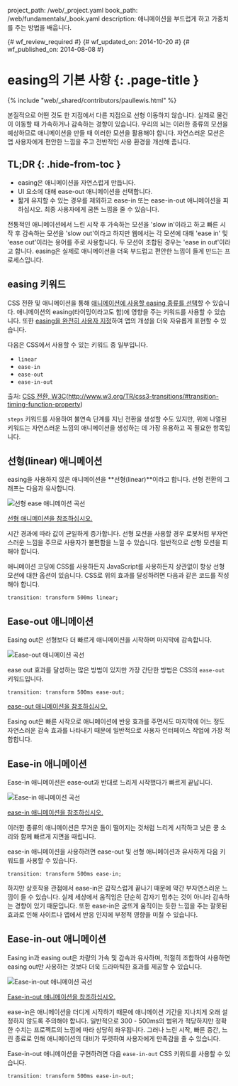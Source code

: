 project_path: /web/_project.yaml
book_path: /web/fundamentals/_book.yaml
description: 애니메이션을 부드럽게 하고 가중치를 주는 방법을 배웁니다.

{# wf_review_required #}
{# wf_updated_on: 2014-10-20 #}
{# wf_published_on: 2014-08-08 #}

# easing의 기본 사항 {: .page-title }

{% include "web/_shared/contributors/paullewis.html" %}


본질적으로 어떤 것도 한 지점에서 다른 지점으로 선형 이동하지 않습니다. 실제로 물건이 이동할 때 가속하거나 감속하는 경향이 있습니다. 우리의 뇌는 이러한 종류의 모션을 예상하므로 애니메이션을 만들 때 이러한 모션을 활용해야 합니다. 자연스러운 모션은 앱 사용자에게 편안한 느낌을 주고 전반적인 사용 환경을 개선해 줍니다.

## TL;DR {: .hide-from-toc }
- easing은 애니메이션을 자연스럽게 만듭니다.
- UI 요소에 대해 ease-out 애니메이션을 선택합니다.
- 짧게 유지할 수 있는 경우를 제외하고 ease-in 또는 ease-in-out 애니메이션을 피하십시오. 최종 사용자에게 굼뜬 느낌을 줄 수 있습니다.


전통적인 애니메이션에서 느린 시작 후 가속하는 모션을 'slow in'이라고 하고 빠른 시작 후 감속하는 모션을 'slow out'이라고 하지만 웹에서는 각 모션에 대해 'ease in' 및 'ease out'이라는 용어를 주로 사용합니다. 두 모션이 조합된 경우는 'ease in out'이라고 합니다. easing은 실제로 애니메이션을 더욱 부드럽고 편안한 느낌이 들게 만드는 프로세스입니다.

## easing 키워드

CSS 전환 및 애니메이션을 통해 [애니메이션에 사용할 easing 종류를 선택](/web/fundamentals/design-and-ui/animations/choosing-the-right-easing)할 수 있습니다. 애니메이션의 easing(타이밍이라고도 함)에 영향을 주는 키워드를 사용할 수 있습니다. 또한 [easing을 완전히 사용자 지정](/web/fundamentals/design-and-ui/animations/custom-easing)하여 앱의 개성을 더욱 자유롭게 표현할 수 있습니다.

다음은 CSS에서 사용할 수 있는 키워드 중 일부입니다.

* `linear`
* `ease-in`
* `ease-out`
* `ease-in-out`

출처: [CSS 전환, W3C](http://www.w3.org/TR/css3-transitions/#transition-timing-function-property)(http://www.w3.org/TR/css3-transitions/#transition-timing-function-property)

`steps` 키워드를 사용하여 불연속 단계를 지닌 전환을 생성할 수도 있지만, 위에 나열된 키워드는 자연스러운 느낌의 애니메이션을 생성하는 데 가장 유용하고 꼭 필요한 항목입니다.

## 선형(linear) 애니메이션

easing을 사용하지 않은 애니메이션을 **선형(linear)**이라고 합니다. 선형 전환의 그래프는 다음과 유사합니다.

<img src="imgs/linear.png" style="max-width: 300px" alt="선형 ease 애니메이션 곡선" />

<a href="https://googlesamples.github.io/web-fundamentals/samples/../fundamentals/design-and-ui/animations/box-move-linear.html"> 선형 애니메이션을 참조하십시오.</a>

시간 경과에 따라 값이 균일하게 증가합니다. 선형 모션을 사용할 경우 로봇처럼 부자연스러운 느낌을 주므로 사용자가 불편함을 느낄 수 있습니다. 일반적으로 선형 모션을 피해야 합니다.

애니메이션 코딩에 CSS를 사용하든지 JavaScript를 사용하든지 상관없이 항상 선형 모션에 대한 옵션이 있습니다. CSS로 위의 효과를 달성하려면 다음과 같은 코드를 작성해야 합니다.


    transition: transform 500ms linear;
    


## Ease-out 애니메이션

Easing out은 선형보다 더 빠르게 애니메이션을 시작하며 마지막에 감속합니다.

<img src="imgs/ease-out.png" style="max-width: 300px" alt="Ease-out 애니메이션 곡선" />

ease out 효과를 달성하는 많은 방법이 있지만 가장 간단한 방법은 CSS의 `ease-out` 키워드입니다.


    transition: transform 500ms ease-out;
    

<a href="https://googlesamples.github.io/web-fundamentals/samples/../fundamentals/design-and-ui/animations/box-move-ease-out.html">ease-out 애니메이션을 참조하십시오.</a>

Easing out은 빠른 시작으로 애니메이션에 반응 효과를 주면서도 마지막에 어느 정도 자연스러운 감속 효과를 나타내기 때문에 일반적으로 사용자 인터페이스 작업에 가장 적합합니다.

## Ease-in 애니메이션

Ease-in 애니메이션은 ease-out과 반대로 느리게 시작했다가 빠르게 끝납니다.

<img src="imgs/ease-in.png" style="max-width: 300px" alt="Ease-in 애니메이션 곡선" />

<a href="https://googlesamples.github.io/web-fundamentals/samples/../fundamentals/design-and-ui/animations/box-move-ease-in.html">ease-in 애니메이션을 참조하십시오.</a>

이러한 종류의 애니메이션은 무거운 돌이 떨어지는 것처럼 느리게 시작하고 낮은 쿵 소리와 함께 빠르게 지면을 때립니다.

ease-in 애니메이션을 사용하려면 ease-out 및 선형 애니메이션과 유사하게 다음 키워드를 사용할 수 있습니다.


    transition: transform 500ms ease-in;
    

하지만 상호작용 관점에서 ease-in은 갑작스럽게 끝나기 때문에 약간 부자연스러운 느낌이 들 수 있습니다. 실제 세상에서 움직임은 단순히 갑자기 멈추는 것이 아니라 감속하는 경향이 있기 때문입니다. 또한 ease-in은 굼뜨게 움직이는 듯한 느낌을 주는 잘못된 효과로 인해 사이트나 앱에서 반응 인지에 부정적 영향을 미칠 수 있습니다.

## Ease-in-out 애니메이션

Easing in과 easing out은 차량의 가속 및 감속과 유사하며, 적절히 조합하여 사용하면 easing out만 사용하는 것보다 더욱 드라마틱한 효과를 제공할 수 있습니다.

<img src="imgs/ease-in-out.png" style="max-width: 300px" alt="Ease-in-out 애니메이션 곡선" />

<a href="https://googlesamples.github.io/web-fundamentals/samples/../fundamentals/design-and-ui/animations/box-move-ease-in-out.html">Ease-in-out 애니메이션을 참조하십시오.</a>

ease-in은 애니메이션을 더디게 시작하기 때문에 애니메이션 기간을 지나치게 오래 설정하지 않도록 주의해야 합니다. 일반적으로 300 - 500ms의 범위가 적당하지만 정확한 수치는 프로젝트의 느낌에 따라 상당히 좌우됩니다. 그러나 느린 시작, 빠른 중간, 느린 종료로 인해 애니메이션의 대비가 뚜렷하여 사용자에게 만족감을 줄 수 있습니다.

Ease-in-out 애니메이션을 구현하려면 다음 `ease-in-out` CSS 키워드를 사용할 수 있습니다.


    transition: transform 500ms ease-in-out;
    


